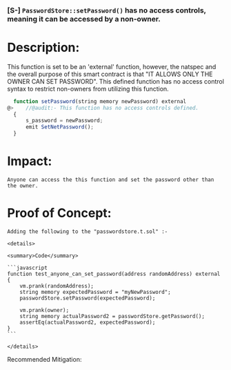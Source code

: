 ### [S-] `PasswordStore::setPassword()` has no access controls, meaning it can be accessed by a non-owner.

# Description:
  This function is set to be an 'external' function, however, the natspec and the overall purpose of this smart contract is that "IT ALLOWS ONLY THE OWNER CAN SET PASSWORD".
  This defined function has no access control syntax to restrict non-owners from utilizing this function.

  ```javascript
    function setPassword(string memory newPassword) external
@>    //@audit:- This function has no access controls defined.
    {
        s_password = newPassword;
        emit SetNetPassword();
    }
  ```
# Impact:
    Anyone can access the this function and set the password other than the owner.
  

# Proof of Concept:
    Adding the following to the "passwordstore.t.sol" :-
    
    <details>
    
    <summary>Code</summary>
    
    ```javascript
    function test_anyone_can_set_password(address randomAddress) external {
        vm.prank(randomAddress);
        string memory expectedPassword = "myNewPassword";
        passwordStore.setPassword(expectedPassword);

        vm.prank(owner);
        string memory actualPassword2 = passwordStore.getPassword();
        assertEq(actualPassword2, expectedPassword);
    }
    ```

    </details>

Recommended Mitigation:
